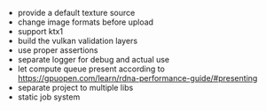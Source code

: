 - provide a default texture source
- change image formats before upload 
- support ktx1
- build the vulkan validation layers
- use proper assertions
- separate logger for debug and actual use
- let compute queue present according to https://gpuopen.com/learn/rdna-performance-guide/#presenting
- separate project to multiple libs
- static job system
